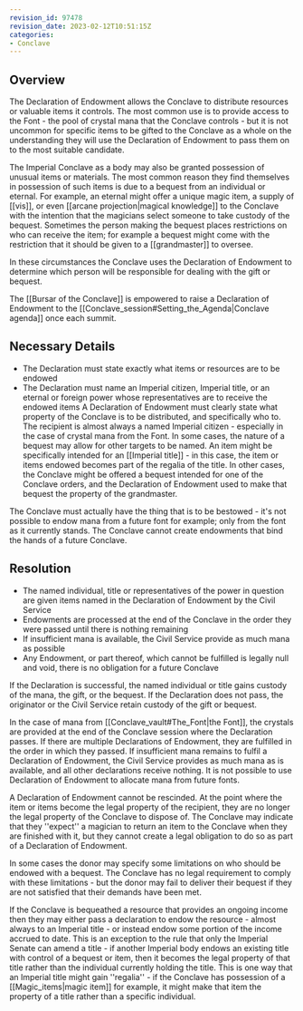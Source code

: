 ```yaml
---
revision_id: 97478
revision_date: 2023-02-12T10:51:15Z
categories:
- Conclave
---
```



## Overview
The Declaration of Endowment allows the Conclave to distribute resources or valuable items it controls. The most common use is to provide access to the Font - the pool of crystal mana that the Conclave controls - but it is not uncommon for specific items to be gifted to the Conclave as a whole on the understanding they will use the Declaration of Endowment to pass them on to the most suitable candidate. 

The Imperial Conclave as a body may also be granted possession of unusual items or materials. The most common reason they find themselves in possession of such items is due to a bequest from an individual or eternal. For example, an eternal might offer a unique magic item, a supply of [[vis]], or even [[arcane projection|magical knowledge]] to the Conclave with the intention that the magicians select someone to take custody of the bequest. Sometimes the person making the bequest places restrictions on who can receive the item; for example a bequest might come with the restriction that it should be given to a [[grandmaster]] to oversee.

In these circumstances the Conclave uses the Declaration of Endowment to determine which person will be responsible for dealing with the gift or bequest.

The [[Bursar of the Conclave]] is empowered to raise a Declaration of Endowment to the [[Conclave_session#Setting_the_Agenda|Conclave agenda]] once each summit.

## Necessary Details
* The Declaration must state exactly what items or resources are to be endowed
* The Declaration must name an Imperial citizen, Imperial title, or an eternal or foreign power whose representatives are to receive the endowed items
A Declaration of Endowment must clearly state what property of the Conclave is to be distributed, and specifically who to. The recipient is almost always a named Imperial citizen - especially in the case of crystal mana from the Font. In some cases, the nature of a bequest may allow for other targets to be named. An item might be specifically intended for an [[Imperial title]] - in this case, the item or items endowed becomes part of the regalia of the title. In other cases, the Conclave might be offered a bequest intended for one of the Conclave orders, and the Declaration of Endowment used to make that bequest the property of the grandmaster.

The Conclave must actually have the thing that is to be bestowed - it's not possible to endow mana from a future font for example; only from the font as it currently stands. The Conclave cannot create endowments that bind the hands of a future Conclave.

## Resolution
* The named individual, title or representatives of the power in question are given items named in the Declaration of Endowment by the Civil Service
* Endowments are processed at the end of the Conclave in the order they were passed until there is nothing remaining
* If insufficient mana is available, the Civil Service provide as much mana as possible
* Any Endowment, or part thereof, which cannot be fulfilled is legally null and void, there is no obligation for a future Conclave

If the Declaration is successful, the named individual or title gains custody of the mana, the gift, or the bequest. If the Declaration does not pass, the originator or the Civil Service retain custody of the gift or bequest.

In the case of mana from [[Conclave_vault#The_Font|the Font]], the crystals are provided at the end of the Conclave session where the Declaration passes. If there are multiple Declarations of Endowment, they are fulfilled in the order in which they passed. If insufficient mana remains to fulfil a Declaration of Endowment, the Civil Service provides as much mana as is available, and all other declarations receive nothing. It is not possible to use Declaration of Endowment to allocate mana from future fonts.

A Declaration of Endowment cannot be rescinded. At the point where the item or items become the legal property of the recipient, they are no longer the legal property of the Conclave to dispose of. The Conclave may indicate that they ''expect'' a magician to return an item to the Conclave when they are finished with it, but they cannot create a legal obligation to do so as part of a Declaration of Endowment.

In some cases the donor may specify some limitations on who should be endowed with a bequest. The Conclave has no legal requirement to comply with these limitations - but the donor may fail to deliver their bequest if they are not satisfied that their demands have been met.

If the Conclave is bequeathed a resource that provides an ongoing income then they may either pass a declaration to endow the resource - almost always to an Imperial title - or instead endow some portion of the income accrued to date. This is an exception to the rule that only the Imperial Senate can amend a title - if another Imperial body endows an existing title with control of a bequest or item, then it becomes the legal property of that title rather than the individual currently holding the title. This is one way that an Imperial title might gain ''regalia'' - if the Conclave has possession of a [[Magic_items|magic item]] for example, it might make that item the property of a title rather than a specific individual.
